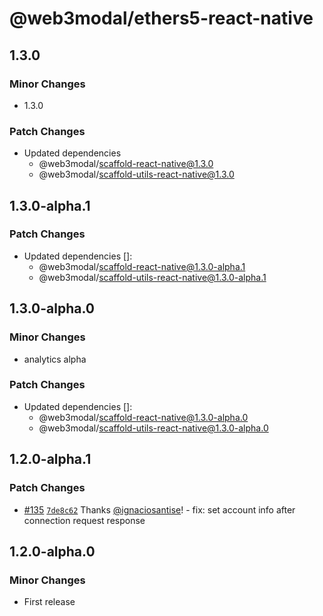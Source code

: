 # @web3modal/ethers5-react-native

## 1.3.0

### Minor Changes

- 1.3.0

### Patch Changes

- Updated dependencies
  - @web3modal/scaffold-react-native@1.3.0
  - @web3modal/scaffold-utils-react-native@1.3.0

## 1.3.0-alpha.1

### Patch Changes

- Updated dependencies []:
  - @web3modal/scaffold-react-native@1.3.0-alpha.1
  - @web3modal/scaffold-utils-react-native@1.3.0-alpha.1

## 1.3.0-alpha.0

### Minor Changes

- analytics alpha

### Patch Changes

- Updated dependencies []:
  - @web3modal/scaffold-react-native@1.3.0-alpha.0
  - @web3modal/scaffold-utils-react-native@1.3.0-alpha.0

## 1.2.0-alpha.1

### Patch Changes

- [#135](https://github.com/WalletConnect/web3modal-react-native/pull/135) [`7de8c62`](https://github.com/WalletConnect/web3modal-react-native/commit/7de8c62bdf7004baaab5899b6e8ac8612f77dd6b) Thanks [@ignaciosantise](https://github.com/ignaciosantise)! - fix: set account info after connection request response

## 1.2.0-alpha.0

### Minor Changes

- First release
